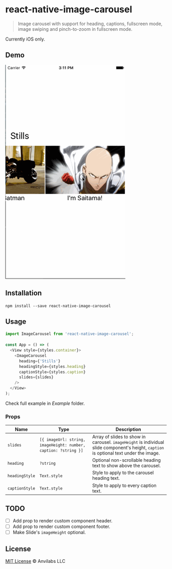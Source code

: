 # react-native-image-carousel
> Image carousel with support for heading, captions, fullscreen mode, image swiping and pinch-to-zoom in fullscreen mode.

Currently iOS only.

## Demo

<img alt="Demo" src=".github/demo.gif" width="375">

## Installation

`npm install --save react-native-image-carousel`

## Usage

```javascript
import ImageCarousel from 'react-native-image-carousel';

const App = () => (
  <View style={styles.container}>
    <ImageCarousel
      heading={'Stills'}
      headingStyle={styles.heading}
      captionStyle={styles.caption}
      slides={slides}
    />
  </View>
);
```

Check full example in _Example_ folder.

### Props

| Name | Type | Description |
|---|---|---|
| `slides` | `[{ imageUrl: string, imageHeight: number, caption: ?string }]` | Array of slides to show in carousel. `imageHeight` is individual slide component's height, `caption` is optional text under the image. |   
| `heading` | `?string` | Optional non-scrollable heading text to show above the carousel. |
| `headingStyle` | `Text.style` | Style to apply to the carousel heading text. |
| `captionStyle` | `Text.style` | Style to apply to every caption text. |

## TODO

- [ ] Add prop to render custom component header.
- [ ] Add prop to render custom component footer.
- [ ] Make Slide's `imageHeight` optional.

## License

[MIT License](./LICENSE) © Anvilabs LLC 
